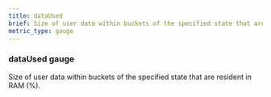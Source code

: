 ```yaml
---
title: dataUsed
brief: Size of user data within buckets of the specified state that are resident in RAM (%)
metric_type: gauge
---
```

### dataUsed gauge

Size of user data within buckets of the specified state that are resident in RAM (%).